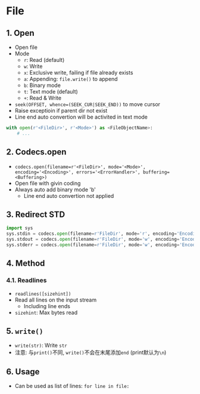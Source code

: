 # File

## 1. Open

- Open file
- Mode
    - `r`: Read (default)
    - `w`: Write
    - `x`: Exclusive write, failing if file already exists
    - `a`: Appending: `file.write()` to append
    - `b`: Binary mode
    - `t`: Text mode (default)
    - `+`: Read & Write
- `seek(OFFSET, whence=(SEEK_CUR|SEEK_END))` to move cursor
- Raise exceptioin if parent dir not exist
- Line end auto convertion will be activited in text mode

```python
with open(r'<FileDir>', r'<Mode>') as <FileObjectName>:
    # ...
```

## 2. Codecs.open

- `codecs.open(filename=r'<FileDir>', mode='<Mode>', encoding='<Encoding>', errors='<ErrorHandler>', buffering=<Buffering>)`
- Open file with givin coding
- Always auto add binary mode 'b'
    - Line end auto convertion not applied

## 3. Redirect STD

```python
import sys
sys.stdin = codecs.open(filename=r'FileDir', mode='r', encoding='Encoding')
sys.stdout = codecs.open(filename=r'FileDir', mode='w', encoding='Encoding')
sys.stderr = codecs.open(filename=r'FileDir', mode='w', encoding='Encoding')
```

## 4. Method

### 4.1. Readlines

- `readlines([sizehint])`
- Read all lines on the input stream
    - Including line ends
- `sizehint`: Max bytes read

## 5. `write()`

- `write(str)`: Write `str`
- 注意: 与`print()`不同, `write()`不会在末尾添加`end` (print默认为`\n`)

## 6. Usage

- Can be used as list of lines: `for line in file:`